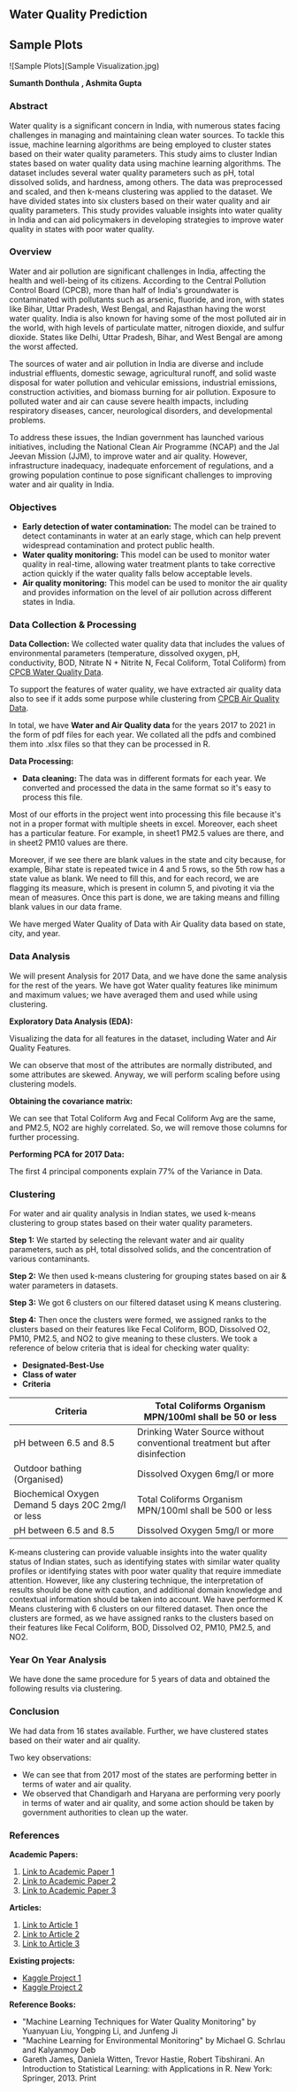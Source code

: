 ## Water Quality Prediction

## Sample Plots

![Sample Plots](Sample Visualization.jpg)

**Sumanth Donthula**
**, Ashmita Gupta**

### Abstract

Water quality is a significant concern in India, with numerous states facing challenges in managing and maintaining clean water sources. To tackle this issue, machine learning algorithms are being employed to cluster states based on their water quality parameters. This study aims to cluster Indian states based on water quality data using machine learning algorithms. The dataset includes several water quality parameters such as pH, total dissolved solids, and hardness, among others. The data was preprocessed and scaled, and then k-means clustering was applied to the dataset. We have divided states into six clusters based on their water quality and air quality parameters. This study provides valuable insights into water quality in India and can aid policymakers in developing strategies to improve water quality in states with poor water quality.

### Overview

Water and air pollution are significant challenges in India, affecting the health and well-being of its citizens. According to the Central Pollution Control Board (CPCB), more than half of India's groundwater is contaminated with pollutants such as arsenic, fluoride, and iron, with states like Bihar, Uttar Pradesh, West Bengal, and Rajasthan having the worst water quality. India is also known for having some of the most polluted air in the world, with high levels of particulate matter, nitrogen dioxide, and sulfur dioxide. States like Delhi, Uttar Pradesh, Bihar, and West Bengal are among the worst affected.

The sources of water and air pollution in India are diverse and include industrial effluents, domestic sewage, agricultural runoff, and solid waste disposal for water pollution and vehicular emissions, industrial emissions, construction activities, and biomass burning for air pollution. Exposure to polluted water and air can cause severe health impacts, including respiratory diseases, cancer, neurological disorders, and developmental problems.

To address these issues, the Indian government has launched various initiatives, including the National Clean Air Programme (NCAP) and the Jal Jeevan Mission (JJM), to improve water and air quality. However, infrastructure inadequacy, inadequate enforcement of regulations, and a growing population continue to pose significant challenges to improving water and air quality in India.

### Objectives

- **Early detection of water contamination:** The model can be trained to detect contaminants in water at an early stage, which can help prevent widespread contamination and protect public health.
- **Water quality monitoring:** This model can be used to monitor water quality in real-time, allowing water treatment plants to take corrective action quickly if the water quality falls below acceptable levels.
- **Air quality monitoring:** This model can be used to monitor the air quality and provides information on the level of air pollution across different states in India.

### Data Collection & Processing

**Data Collection:** We collected water quality data that includes the values of environmental parameters (temperature, dissolved oxygen, pH, conductivity, BOD, Nitrate N + Nitrite N, Fecal Coliform, Total Coliform) from [CPCB Water Quality Data](http://www.cpcbenvis.nic.in/water_quality_data.html).

To support the features of water quality, we have extracted air quality data also to see if it adds some purpose while clustering from [CPCB Air Quality Data](http://www.cpcbenvis.nic.in/air_quality_data.html).

In total, we have **Water and Air Quality data** for the years 2017 to 2021 in the form of pdf files for each year. We collated all the pdfs and combined them into .xlsx files so that they can be processed in R.

**Data Processing:**

- **Data cleaning:** The data was in different formats for each year. We converted and processed the data in the same format so it's easy to process this file.

Most of our efforts in the project went into processing this file because it's not in a proper format with multiple sheets in excel. Moreover, each sheet has a particular feature. For example, in sheet1 PM2.5 values are there, and in sheet2 PM10 values are there.

Moreover, if we see there are blank values in the state and city because, for example, Bihar state is repeated twice in 4 and 5 rows, so the 5th row has a state value as blank. We need to fill this, and for each record, we are flagging its measure, which is present in column 5, and pivoting it via the mean of measures. Once this part is done, we are taking means and filling blank values in our data frame.

We have merged Water Quality of Data with Air Quality data based on state, city, and year.

### Data Analysis

We will present Analysis for 2017 Data, and we have done the same analysis for the rest of the years. We have got Water quality features like minimum and maximum values; we have averaged them and used while using clustering.

**Exploratory Data Analysis (EDA):**

Visualizing the data for all features in the dataset, including Water and Air Quality Features.

We can observe that most of the attributes are normally distributed, and some attributes are skewed. Anyway, we will perform scaling before using clustering models.

**Obtaining the covariance matrix:**

We can see that Total Coliform Avg and Fecal Coliform Avg are the same, and PM2.5, NO2 are highly correlated. So, we will remove those columns for further processing.

**Performing PCA for 2017 Data:**

The first 4 principal components explain 77% of the Variance in Data.

### Clustering

For water and air quality analysis in Indian states, we used k-means clustering to group states based on their water quality parameters.

**Step 1:** We started by selecting the relevant water and air quality parameters, such as pH, total dissolved solids, and the concentration of various contaminants.

**Step 2:** We then used k-means clustering for grouping states based on air & water parameters in datasets.

**Step 3:** We got 6 clusters on our filtered dataset using K means clustering.

**Step 4:** Then once the clusters were formed, we assigned ranks to the clusters based on their features like Fecal Coliform, BOD, Dissolved O2, PM10, PM2.5, and NO2 to give meaning to these clusters. We took a reference of below criteria that is ideal for checking water quality:

- **Designated-Best-Use**
- **Class of water**
- **Criteria**

| Criteria                                       | Total Coliforms Organism MPN/100ml shall be 50 or less |
|-----------------------------------------------|--------------------------------------------------------|
| pH between 6.5 and 8.5                        | Drinking Water Source without conventional treatment but after disinfection                                       |
| Outdoor bathing (Organised)                   | Dissolved Oxygen 6mg/l or more |
| Biochemical Oxygen Demand 5 days 20C 2mg/l or less | Total Coliforms Organism MPN/100ml shall be 500 or less |
| pH between 6.5 and 8.5 | Dissolved Oxygen 5mg/l or more |

K-means clustering can provide valuable insights into the water quality status of Indian states, such as identifying states with similar water quality profiles or identifying states with poor water quality that require immediate attention. However, like any clustering technique, the interpretation of results should be done with caution, and additional domain knowledge and contextual information should be taken into account. We have performed K Means clustering with 6 clusters on our filtered dataset. Then once the clusters are formed, as we have assigned ranks to the clusters based on their features like Fecal Coliform, BOD, Dissolved O2, PM10, PM2.5, and NO2.

### Year On Year Analysis

We have done the same procedure for 5 years of data and obtained the following results via clustering.

### Conclusion

We had data from 16 states available. Further, we have clustered states based on their water and air quality.

Two key observations:

- We can see that from 2017 most of the states are performing better in terms of water and air quality.
- We observed that Chandigarh and Haryana are performing very poorly in terms of water and air quality, and some action should be taken by government authorities to clean up the water.

### References

**Academic Papers:**

1. [Link to Academic Paper 1](https://pdxscholar.library.pdx.edu/cgi/viewcontent.cgi?article=1002&context=reu_reports)
2. [Link to Academic Paper 2](https://www.researchgate.net/publication/351077205_Efficient_Water_Quality_Prediction_for_Indian_Rivers_Using_Machine_Learning)
3. [Link to Academic Paper 3](https://www.mdpi.com/2306-5338/9/5/92)

**Articles:**

1. [Link to Article 1](https://www.datascience2000.in/2021/10/water-quality-prediction-using-machine.html)
2. [Link to Article 2](https://www.researchgate.net/publication/361118196_The_Quality_of_Drinkable_Water_using_Machine_Learning_Techniques)
3. [Link to Article 3](https://www.sciencedirect.com/science/article/abs/pii/S0022169419308194)

**Existing projects:**

- [Kaggle Project 1](https://www.kaggle.com/code/maujmishra/water-quality-index-prediction)
- [Kaggle Project 2](https://www.kaggle.com/code/imakash3011/water-quality-prediction-7-model/notebook)

**Reference Books:**

- "Machine Learning Techniques for Water Quality Monitoring" by Yuanyuan Liu, Yongping Li, and Junfeng Ji
- "Machine Learning for Environmental Monitoring" by Michael G. Schrlau and Kalyanmoy Deb
- Gareth James, Daniela Witten, Trevor Hastie, Robert Tibshirani. An Introduction to Statistical Learning: with Applications in R. New York: Springer, 2013. Print
